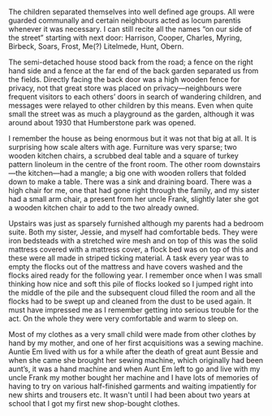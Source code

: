 The children separated themselves into well defined age groups. All were guarded communally and certain neighbours acted as locum parentis whenever it was necessary. I can still recite all the names “on our side of the street” starting with next door: Harrison, Cooper, Charles, Myring, Birbeck, Soars, Frost, Me(?) Litelmede, Hunt, Obern.

The semi-detached house stood back from the road; a fence on the right hand side and a fence at the far end of the back garden separated us from the fields. Directly facing the back door was a high wooden fence for privacy, not that great store was placed on privacy—neighbours were frequent visitors to each others’ doors in search of wandering children, and messages were relayed to other children by this means. Even when quite small the street was as much a playground as the garden, although it was around about 1930 that Humberstone park was opened.

I remember the house as being enormous but it was not that big at all. It is surprising how scale alters with age. Furniture was very sparse; two wooden kitchen chairs, a scrubbed deal table and a square of turkey pattern linoleum in the centre of the front room. The other room downstairs—the kitchen—had a mangle; a big one with wooden rollers that folded down to make a table. There was a sink and draining board. There was a high chair for me, one that had gone right through the family, and my sister had a small arm chair, a present from her uncle Frank, slightly later she got a wooden kitchen chair to add to the two already owned.

Upstairs was just as sparsely furnished although my parents had a bedroom suite. Both my sister, Jessie, and myself had comfortable beds. They were iron bedsteads with a stretched wire mesh and on top of this was the solid mattress covered with a mattress cover, a flock bed was on top of this and these were all made in striped ticking material. A task every year was to empty the flocks out of the mattress and have covers washed and the flocks aired ready for the following year. I remember once when I was small thinking how nice and soft this pile of flocks looked so I jumped right into the middle of the pile and the subsequent cloud filled the room and all the flocks had to be swept up and cleaned from the dust to be used again. It must have impressed me as I remember getting into serious trouble for the act. On the whole they were very comfortable and warm to sleep on.

Most of my clothes as a very small child were made from other clothes by hand by my mother, and one of her first acquisitions was a sewing machine. Auntie Em lived with us for a while after the death of great aunt Bessie and when she came she brought her sewing machine, which originally had been aunt’s, it was a hand machine and when Aunt Em left to go and live with my uncle Frank my mother bought her machine and I have lots of memories of having to try on various half-finished garments and waiting impatiently for new shirts and trousers etc. It wasn't until I had been about two years at school that I got my first new shop-bought clothes.
